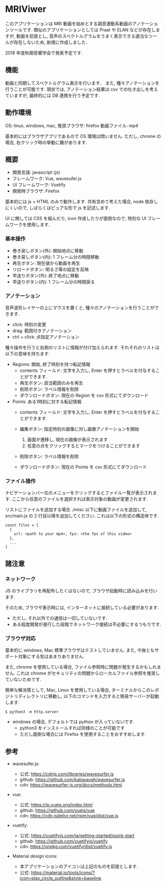 # MRIViwer

このアプリケーションは MRI 動画を始めとする調音運動系動画のアノテーションツールです.
類似のアプリケーションとしては Praat や ELAN などが存在しますが,
動画を前提とし, 音声のスペクトルグラムをうまく表示できる適当なツールが存在しないため,
新規に作成しました．

2018 年度秋期音響学会で発表予定です.

## 機能

動画と同期してスペクトルグラム表示を行います．
また, 種々アノテーションを行うことが可能です.
現状では, アノテーション結果は csv での吐き出しを考えていますが,
最終的には DB 連携を行う予定です.

## 動作環境

OS: linux, windows, mac, 
推奨ブラウザ: firefox
動画ファイル: mp4

基本的にはブラウザアプリであるので OS 環境は問いません.
ただし, chrome の場合, 右クリック時の挙動に難があります.

## 概要

- 開発言語: javascript (js)
- フレームワーク:  Vue, wavesufer.js
- UI フレームワーク:  Vuetify
- 開発時ブラウザ: Firefox

基本的には js + HTML のみで動作します.
共有含めて考えた場合, node 依存しにくいので,
しばらくはピュアな形で js を記述します.

UI に関しては CSS を組んだり, icon 作成したりが面倒なので,
特別な UI フレームワークを使用します.

### 基本操作

- 巻き戻しボタン(外): 開始地点に移動
- 巻き戻しボタン(内): 1 フレーム分の時間移動
- 再生ボタン: 現在値から動画を再生
- リロードボタン: 明るさ等の設定を反映
- 早送りボタン(外): 終了地点に移動
- 早送りボタン(内): 1 フレーム分の時間戻る

### アノテーション

音声波形レイヤーの上にマウスを置くと,
種々のアノテーションを行うことができます.

- click: 時刻の変更
- drag: 範囲付きアノテーション
- ctrl + click: 点指定アノテーション

種々操作を行うと右側のリストに情報が付け加えられます.
それそれのリストは以下の意味を持ちます.

- Regions: 開始, 終了時刻を持つ転記情報
  - contents フィールド: 文字を入力し, Enter を押すとラベルを付与することができます.
  - 再生ボタン: 該当範囲のみを再生
  - 削除ボタン: ラベル情報を削除
  - ダウンロードボタン:  現在の Region を csv 形式にてダウンロード
- Points: ある1時刻に対する転記情報
  - contents フィールド: 文字を入力し, Enter を押すとラベルを付与することができます.
  - 編集ボタン: 指定時刻の画像に対し画像アノテーションを開始

      1. 画面が遷移し, 現在の画像が表示されます
      2. 任意の点をクリックするとマークをつけることができます

  - 削除ボタン: ラベル情報を削除
  - ダウンロードボタン:  現在の Points を csv 形式にてダウンロード

### ファイル操作

ナビゲーションバー左のメニューをクリックするとファイル一覧が表示されます.
ここから任意のファイルを選択すれば表示対象の動画が変更されます.

リストにファイルを追加する場合 ./misc 以下に動画ファイルを追加して,
src/main.js の 2 行目以降を追加してください.
これは以下の形式の構造体です.

```
const files = [
  {
    url: <path to your mp4>, fps: <the fps of this video>
  },
  ...
]
```

## 諸注意
### ネットワーク

JS のライブラリを再配布したくはないので,
ブラウザ起動時に読み込みを行います.

そのため, ブラウザ表示時には, インターネットに接続している必要があります.

- ただし, それ以外での通信は一切していないです.
- ある程度開発が進行した段階でネットワーク接続は不必要にするつもりです.

### ブラウザ対応

基本的に windows, Mac 標準ブラウザはテストしていません.
また, 今後ともサポート対象にする気はあまりありません.

また, chrome を使用している場合,
ファイル参照時に問題が発生するかもしれません.
これは chrome がセキュリティの問題からローカルファイル参照を推奨していないためです.

簡単な解決策として, Mac, Linux を使用している場合,
ターミナルからこのレポジトリディレクトリに移動し,
以下のコマンドを入力すると簡易サーバーが起動します.

```
$ python3 -m http.server
```

- windows の場合, デフォルトでは python が入っていないです.
    - python3 をインストールすれば同様のことが可能です
    - ただし面倒な場合には Firefox を使用することをおすすめします.

## 参考

- wavesufer.js:
  - 公式: https://cdnjs.com/libraries/wavesurfer.js
  - github: https://github.com/katspaugh/wavesurfer.js
  - cdn: https://wavesurfer-js.org/docs/methods.html

- vue:
  - 公式: https://jp.vuejs.org/index.html
  - github: https://github.com/vuejs/vue
  - cdn: https://cdn.jsdelivr.net/npm/vue/dist/vue.js

- vuetify:
  - 公式: https://vuetifyjs.com/ja/getting-started/quick-start
  - github: https://github.com/vuetifyjs/vuetify
  - cdn: https://unpkg.com/vuetify/dist/vuetify.js

- Material design icons:
  - 本アプリケーションのアイコンは上記のものを前提とします.
  - 公式: https://material.io/tools/icons/?icon=play_circle_outline&style=baseline
